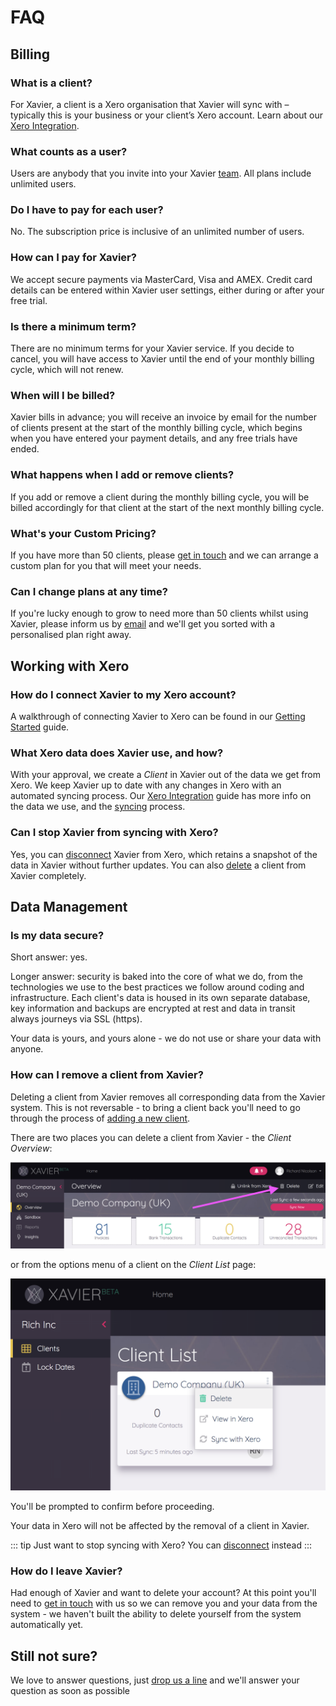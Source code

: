# FAQ

## Billing

### What is a client?
For Xavier, a client is a Xero organisation that Xavier will sync with – typically this is your business or your client’s
Xero account. Learn about our [Xero Integration](/xero-integration.md).

### What counts as a user?
Users are anybody that you invite into your Xavier [team](/team-management.md). All plans include unlimited users.

### Do I have to pay for each user?
No. The subscription price is inclusive of an unlimited number of users.

### How can I pay for Xavier?
We accept secure payments via MasterCard, Visa and AMEX. Credit card details can be entered within Xavier user settings,
either during or after your free trial.

### Is there a minimum term?
There are no minimum terms for your Xavier service. If you decide to cancel, you will have access to Xavier until the
end of your monthly billing cycle, which will not renew.

### When will I be billed?
Xavier bills in advance; you will receive an invoice by email for the number of clients present at the start of the monthly billing cycle, which begins when you have entered your payment details, and any free trials have ended.

### What happens when I add or remove clients?
If you add or remove a client during the monthly billing cycle, you will be billed accordingly for that client at the start of the next monthly billing cycle.  

### What's your Custom Pricing?
If you have more than 50 clients, please [get in touch](/contact-us.md) and we can arrange a custom plan for you that
will meet your needs.

### Can I change plans at any time?
If you're lucky enough to grow to need more than 50 clients whilst using Xavier, please inform us by
[email](/contact-us.md) and we'll get you sorted with a personalised plan right away.

## Working with Xero

### How do I connect Xavier to my Xero account?
A walkthrough of connecting Xavier to Xero can be found in our [Getting Started](/getting-started.md#adding-your-first-client) guide.

### What Xero data does Xavier use, and how?
With your approval, we create a *Client* in Xavier out of the data we get from Xero. We keep Xavier up to date with any
changes in Xero with an automated syncing process. Our [Xero Integration](/xero-integration.md#how-do-we-interact-with-xero)
guide has more info on the data we use, and the [syncing](/xero-integration.md#syncing) process.

### Can I stop Xavier from syncing with Xero?
Yes, you can [disconnect](/xero-integration.md#managing-the-xero-connection) Xavier from Xero, which retains a snapshot
of the data in Xavier without further updates. You can also [delete](/faq.md#how-can-i-remove-a-client-from-xavier) a
client from Xavier completely.

## Data Management

### Is my data secure?
Short answer: yes.

Longer answer: security is baked into the core of what we do, from the technologies we use to the best practices we
follow around coding and infrastructure. Each client's data is housed in its own separate database, key information
and backups are encrypted at rest and data in transit always journeys via SSL (https).

Your data is yours, and yours alone - we do not use or share your data with anyone.

### How can I remove a client from Xavier?
Deleting a client from Xavier removes all corresponding data from the Xavier system. This is not
reversable - to bring a client back you'll need to go through the process of
[adding a new client](/getting-started.md#adding-your-first-client).

There are two places you can delete a client from Xavier - the *Client Overview*:

![Delete From Overview](./images/delete-from-overview.png)

or from the options menu of a client on the *Client List* page:

![Delete From Client List](./images/delete-from-client-list.png)

You'll be prompted to confirm before proceeding.

Your data in Xero will not be affected by the removal of a client in Xavier.

::: tip
Just want to stop syncing with Xero? You can [disconnect](/xero-integration.md#managing-the-xero-connection) instead
:::

### How do I leave Xavier?
Had enough of Xavier and want to delete your account? At this point you'll need to [get in touch](/contact-us.md) with
us so we can remove you and your data from the system - we haven't built the ability to delete yourself from the system
automatically yet.


## Still not sure?
We love to answer questions, just [drop us a line](/contact-us.md) and we'll answer your question as soon as possible
